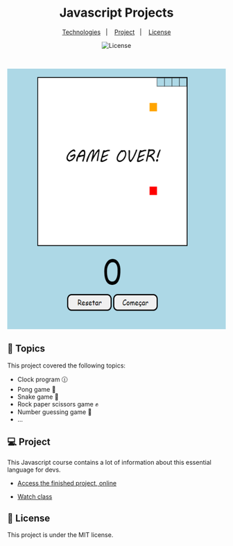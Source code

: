 <h1 align="center"> Javascript Projects  </h1>

<p align="center">
  <a href="#-technologies">Technologies</a>&nbsp;&nbsp;&nbsp;|&nbsp;&nbsp;&nbsp;
  <a href="#-project">Project</a>&nbsp;&nbsp;&nbsp;|&nbsp;&nbsp;&nbsp;
  <a href="#memo-license">License</a>
</p>

<p align="center">
  <img alt="License" src="https://img.shields.io/static/v1?label=license&message=MIT&color=49AA26&labelColor=000000">
</p>

<br>

<p align="center">
  <img alt="Javascript Projects" src="./github/preview.png" width="100%" height="600px">
</p>

## 🚀 Topics

This project covered the following topics:

- Clock program :clock1230:
- Pong game :ping_pong:
- Snake game :snake:
- Rock paper scissors game :fist:
- Number guessing game :1234:
- ...

## 💻 Project

This Javascript course contains a lot of information about this essential language for devs.

- [Access the finished project, online](https://smoothemerson.github.io/Javascript-projects/)

- [Watch class](https://www.youtube.com/watch?v=8dWL3wF_OMw&t=27947s)

## :memo: License

This project is under the MIT license.
